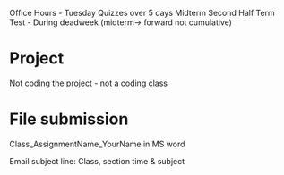 Office Hours - Tuesday
Quizzes over 5 days
Midterm
Second Half Term Test - During deadweek (midterm-> forward not cumulative)

# Project
Not coding the project - not a coding class

# File submission
Class_AssignmentName_YourName in MS word

Email subject line: Class, section time & subject

